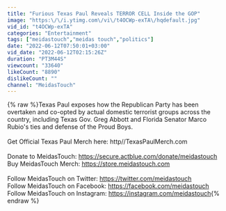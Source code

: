 ```yaml
---
title: "Furious Texas Paul Reveals TERROR CELL Inside the GOP"
image: "https:\/\/i.ytimg.com\/vi\/t4OCWp-exTA\/hqdefault.jpg"
vid_id: "t4OCWp-exTA"
categories: "Entertainment"
tags: ["meidastouch","meidas touch","politics"]
date: "2022-06-12T07:50:01+03:00"
vid_date: "2022-06-12T02:15:26Z"
duration: "PT3M44S"
viewcount: "33640"
likeCount: "8890"
dislikeCount: ""
channel: "MeidasTouch"
---
```

{% raw %}Texas Paul exposes how the Republican Party has been overtaken and co-opted by actual domestic terrorist groups across the country, including Texas Gov. Greg Abbott and Florida Senator Marco Rubio's ties and defense of the Proud Boys.<br /><br />Get Official Texas Paul Merch here: http//TexasPaulMerch.com<br /><br />Donate to MeidasTouch: <a rel="nofollow" target="blank" href="https://secure.actblue.com/donate/meidastouch">https://secure.actblue.com/donate/meidastouch</a><br />Buy MeidasTouch Merch: <a rel="nofollow" target="blank" href="https://store.meidastouch.com">https://store.meidastouch.com</a><br /><br />Follow MeidasTouch on Twitter: <a rel="nofollow" target="blank" href="https://twitter.com/meidastouch">https://twitter.com/meidastouch</a><br />Follow MeidasTouch on Facebook: <a rel="nofollow" target="blank" href="https://facebook.com/meidastouch">https://facebook.com/meidastouch</a><br />Follow MeidasTouch on Instagram: <a rel="nofollow" target="blank" href="https://instagram.com/meidastouch">https://instagram.com/meidastouch</a>{% endraw %}
